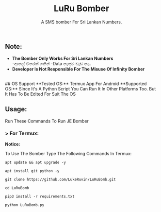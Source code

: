 <h1 align="center">LuRu Bomber</h1>
                                                                                         
<p align="center">A SMS bomber For Sri Lankan Numbers.</p><br>

## Note:
- **The Bomber Only Works For Sri Lankan Numbers** <br>
-ආතල් විතරක් ගනින්
-Data නැතුව වැඩ නෑ..<br>
- **Developer Is Not Responsible For The Misuse Of Infinity Bomber**
<br>
## OS Support
**Tested OS:**
Termux App For Android
**Supported OS:**
Since It's A Python Script You Can Run It In Other Platforms Too. But It Has To Be Edited For Suit The OS

## Usage:

Run These Commands To Run JE Bomber

### > For Termux:

**Notice:** 

To Use The Bomber Type The Following Commands In Termux:
```
apt update && apt upgrade -y
```
```
apt install git python -y
```
```
git clone https://github.com/LukeRuvin/LuRuBomb.git
```
```
cd LuRuBomb
```
```
pip3 install -r requirements.txt
```
```
python LuRuBomb.py
```


